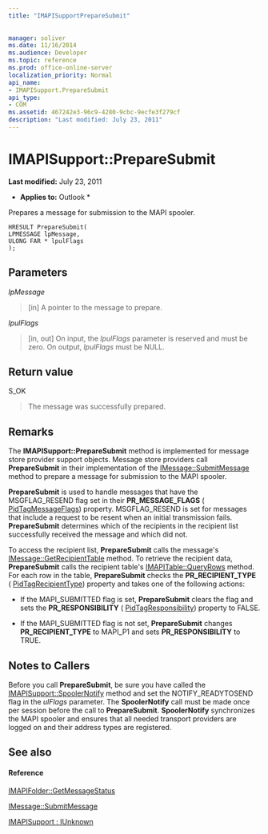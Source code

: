 ```yaml
---
title: "IMAPISupportPrepareSubmit"
 
 
manager: soliver
ms.date: 11/16/2014
ms.audience: Developer
ms.topic: reference
ms.prod: office-online-server
localization_priority: Normal
api_name:
- IMAPISupport.PrepareSubmit
api_type:
- COM
ms.assetid: 467242e3-96c9-4280-9cbc-9ecfe3f279cf
description: "Last modified: July 23, 2011"
---
```


# IMAPISupport::PrepareSubmit

 **Last modified:** July 23, 2011 
  
 * **Applies to:** Outlook * 
  
Prepares a message for submission to the MAPI spooler.
  
```
HRESULT PrepareSubmit(
LPMESSAGE lpMessage,
ULONG FAR * lpulFlags
);
```

## Parameters

 _lpMessage_
  
> [in] A pointer to the message to prepare.
    
 _lpulFlags_
  
> [in, out] On input, the  _lpulFlags_ parameter is reserved and must be zero. On output,  _lpulFlags_ must be NULL. 
    
## Return value

S_OK 
  
> The message was successfully prepared.
    
## Remarks

The **IMAPISupport::PrepareSubmit** method is implemented for message store provider support objects. Message store providers call **PrepareSubmit** in their implementation of the [IMessage::SubmitMessage](imessage-submitmessage.md) method to prepare a message for submission to the MAPI spooler. 
  
 **PrepareSubmit** is used to handle messages that have the MSGFLAG_RESEND flag set in their **PR_MESSAGE_FLAGS** ( [PidTagMessageFlags](pidtagmessageflags-canonical-property.md)) property. MSGFLAG_RESEND is set for messages that include a request to be resent when an initial transmission fails. **PrepareSubmit** determines which of the recipients in the recipient list successfully received the message and which did not. 
  
To access the recipient list, **PrepareSubmit** calls the message's [IMessage::GetRecipientTable](imessage-getrecipienttable.md) method. To retrieve the recipient data, **PrepareSubmit** calls the recipient table's [IMAPITable::QueryRows](imapitable-queryrows.md) method. For each row in the table, **PrepareSubmit** checks the **PR_RECIPIENT_TYPE** ( [PidTagRecipientType](pidtagrecipienttype-canonical-property.md)) property and takes one of the following actions:
  
- If the MAPI_SUBMITTED flag is set, **PrepareSubmit** clears the flag and sets the **PR_RESPONSIBILITY** ( [PidTagResponsibility](pidtagresponsibility-canonical-property.md)) property to FALSE.
    
- If the MAPI_SUBMITTED flag is not set, **PrepareSubmit** changes **PR_RECIPIENT_TYPE** to MAPI_P1 and sets **PR_RESPONSIBILITY** to TRUE. 
    
## Notes to Callers

Before you call **PrepareSubmit**, be sure you have called the [IMAPISupport::SpoolerNotify](imapisupport-spoolernotify.md) method and set the NOTIFY_READYTOSEND flag in the  _ulFlags_ parameter. The **SpoolerNotify** call must be made once per session before the call to **PrepareSubmit**. **SpoolerNotify** synchronizes the MAPI spooler and ensures that all needed transport providers are logged on and their address types are registered. 
  
## See also

#### Reference

[IMAPIFolder::GetMessageStatus](imapifolder-getmessagestatus.md)
  
[IMessage::SubmitMessage](imessage-submitmessage.md)
  
[IMAPISupport : IUnknown](imapisupportiunknown.md)

